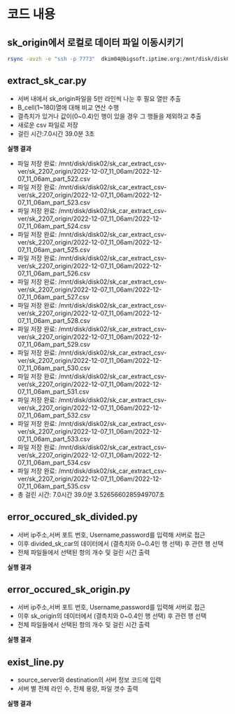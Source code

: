 # 코드 내용 
## sk_origin에서 로컬로 데이터 파일 이동시키기
```bash
rsync -avzh -e "ssh -p 7773"  dkim04@bigsoft.iptime.org:/mnt/disk/disk02/sk_origin/EV-DATA-EV6-220101-220331.csv.gz_0_0_4.csv /mnt/c/Users/kim/P_Ver1/car_data/sk_car_data/sk_origin/divided_sk_car
```

## extract_sk_car.py
- 서버 내에서 sk_origin파일을 5만 라인씩 나눈 후 필요 열만 추출
-  B_cell(1~180)열에 대해 비교 연산 수행
- 결측치가 있거나 값이(0~0.4)인 행이 있을 경우 그 행들을 제외하고 추출
- 새로운 csv 파일로 저장
- 걸린 시간:7.0시간 39.0분 3초

**실행 결과**

* 파일 저장 완료: /mnt/disk/disk02/sk_car_extract_csv-ver/sk_2207_origin/2022-12-07_11_06am/2022-12-07_11_06am_part_522.csv
* 파일 저장 완료: /mnt/disk/disk02/sk_car_extract_csv-ver/sk_2207_origin/2022-12-07_11_06am/2022-12-07_11_06am_part_523.csv
* 파일 저장 완료: /mnt/disk/disk02/sk_car_extract_csv-ver/sk_2207_origin/2022-12-07_11_06am/2022-12-07_11_06am_part_524.csv
* 파일 저장 완료: /mnt/disk/disk02/sk_car_extract_csv-ver/sk_2207_origin/2022-12-07_11_06am/2022-12-07_11_06am_part_525.csv
* 파일 저장 완료: /mnt/disk/disk02/sk_car_extract_csv-ver/sk_2207_origin/2022-12-07_11_06am/2022-12-07_11_06am_part_526.csv
* 파일 저장 완료: /mnt/disk/disk02/sk_car_extract_csv-ver/sk_2207_origin/2022-12-07_11_06am/2022-12-07_11_06am_part_527.csv
* 파일 저장 완료: /mnt/disk/disk02/sk_car_extract_csv-ver/sk_2207_origin/2022-12-07_11_06am/2022-12-07_11_06am_part_528.csv
* 파일 저장 완료: /mnt/disk/disk02/sk_car_extract_csv-ver/sk_2207_origin/2022-12-07_11_06am/2022-12-07_11_06am_part_529.csv
* 파일 저장 완료: /mnt/disk/disk02/sk_car_extract_csv-ver/sk_2207_origin/2022-12-07_11_06am/2022-12-07_11_06am_part_530.csv
* 파일 저장 완료: /mnt/disk/disk02/sk_car_extract_csv-ver/sk_2207_origin/2022-12-07_11_06am/2022-12-07_11_06am_part_531.csv
* 파일 저장 완료: /mnt/disk/disk02/sk_car_extract_csv-ver/sk_2207_origin/2022-12-07_11_06am/2022-12-07_11_06am_part_532.csv
* 파일 저장 완료: /mnt/disk/disk02/sk_car_extract_csv-ver/sk_2207_origin/2022-12-07_11_06am/2022-12-07_11_06am_part_533.csv
* 파일 저장 완료: /mnt/disk/disk02/sk_car_extract_csv-ver/sk_2207_origin/2022-12-07_11_06am/2022-12-07_11_06am_part_534.csv
* 파일 저장 완료: /mnt/disk/disk02/sk_car_extract_csv-ver/sk_2207_origin/2022-12-07_11_06am/2022-12-07_11_06am_part_535.csv
* 총 걸린 시간: 7.0시간 39.0분 3.5265660285949707초

## error_occured_sk_divided.py
- 서버 ip주소,서버 포트 번호, Username,password를 입력해 서버로 접근
- 이후 divided_sk_car의 데이터에서 (결측치와 0~0.4인 행 선택) 후 관련 행 선택
- 전체 파일들에서 선택된 항의 개수 및 걸린 시간 출력

**실행 결과**

## error_occured_sk_origin.py
- 서버 ip주소,서버 포트 번호, Username,password를 입력해 서버로 접근
- 이후 sk_origin의 데이터에서 (결측치와 0~0.4인 행 선택) 후 관련 행 선택
- 전체 파일들에서 선택된 항의 개수 및 걸린 시간 출력

**실행 결과**
## exist_line.py
- source_server와 destination의 서버 정보 코드에 입력
- 서버 별 전체 라인 수, 전체 용량, 파일 갯수 출력

**실행 결과**
